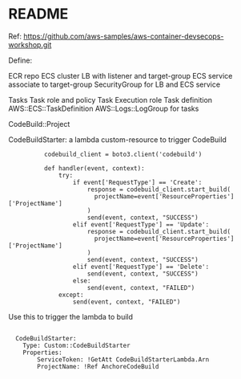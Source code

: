# README

Ref: https://github.com/aws-samples/aws-container-devsecops-workshop.git

Define:

ECR repo
ECS cluster
LB with listener and target-group
ECS service associate to target-group
SecurityGroup for LB and ECS service

Tasks 
  Task role and policy
  Task Execution role
  Task definition AWS::ECS::TaskDefinition
  AWS::Logs::LogGroup for tasks



CodeBuild::Project

CodeBuildStarter: a lambda custom-resource to trigger CodeBuild 

```
          codebuild_client = boto3.client('codebuild')

          def handler(event, context):
              try:
                  if event['RequestType'] == 'Create':
                      response = codebuild_client.start_build(
                        projectName=event['ResourceProperties']['ProjectName']
                      )
                      send(event, context, "SUCCESS")
                  elif event['RequestType'] == 'Update':
                      response = codebuild_client.start_build(
                        projectName=event['ResourceProperties']['ProjectName']
                      )
                      send(event, context, "SUCCESS")
                  elif event['RequestType'] == 'Delete':
                      send(event, context, "SUCCESS")
                  else:
                      send(event, context, "FAILED")
              except:
                  send(event, context, "FAILED")
```

Use this to trigger the lambda to build
```

  CodeBuildStarter:
    Type: Custom::CodeBuildStarter
    Properties:
        ServiceToken: !GetAtt CodeBuildStarterLambda.Arn
        ProjectName: !Ref AnchoreCodeBuild
```

